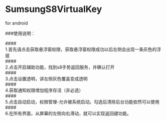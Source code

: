 # SumsungS8VirtualKey
for android

###使用说明：

####<br>1.首先请点击获取悬浮窗权限，获取悬浮窗权限成功以后左侧会出现一条灰色的浮层</br>
####<br>2.点击开启辅助功能，找到s8手势返回服务，并确认打开</br>
####<br>3.点击设置透明，讲左侧灰色覆盖变成透明</br>
####<br>4.获取通知权限增加程序存活（非必选）</br>
####<br>5.点击自动启动，权限管理-允许被系统启动。勾选后清除后台功能依然可以使用</br>
####<br>6.在所有界面，从屏幕的左侧向右滑动，就可以实现返回键功能。</br>
